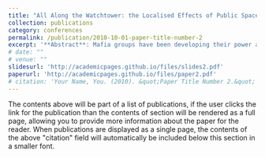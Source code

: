 ```yaml
---
title: "All Along the Watchtower: the Localised Effects of Public Space Protection Orders in London"
collection: publications
category: conferences
permalink: /publication/2010-10-01-paper-title-number-2
excerpt: '**Abstract**: Mafia groups have been developing their power and local control over Sicily since the 19th century by enforcing an alternative institutional system with its own laws. In this paper, we test the historical effect of the Mafia on the legal judiciary as an alternative mechanism of conflict resolution. Under an IV approach, we find that the presence of the Mafia reduces the number of lawyers and the number of civil sentences at the tribunal level.'
# date: ""
# venue: ""
slidesurl: 'http://academicpages.github.io/files/slides2.pdf'
paperurl: 'http://academicpages.github.io/files/paper2.pdf'
# citation: 'Your Name, You. (2010). &quot;Paper Title Number 2.&quot; <i>Journal 1</i>. 1(2).'
---
```


The contents above will be part of a list of publications, if the user clicks the link for the publication than the contents of section will be rendered as a full page, allowing you to provide more information about the paper for the reader. When publications are displayed as a single page, the contents of the above "citation" field will automatically be included below this section in a smaller font.
